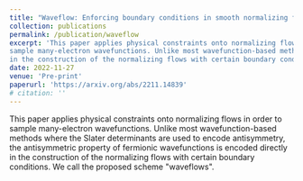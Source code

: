 ```yaml
---
title: "Waveflow: Enforcing boundary conditions in smooth normalizing flows with application to fermionic wave functions"
collection: publications
permalink: /publication/waveflow
excerpt: 'This paper applies physical constraints onto normalizing flows in order to 
sample many-electron wavefunctions. Unlike most wavefunction-based methods where the Slater determinants are used to encode antisymmetry, the antisymmetric property of fermionic wavefunctions is encoded directly
in the construction of the normalizing flows with certain boundary conditions. We call the proposed scheme "waveflows".'
date: 2022-11-27
venue: 'Pre-print'
paperurl: 'https://arxiv.org/abs/2211.14839'
# citation: ''
---
```

This paper applies physical constraints onto normalizing flows in order to 
sample many-electron wavefunctions. Unlike most wavefunction-based methods where the Slater determinants are used to encode antisymmetry, the antisymmetric property of fermionic wavefunctions is encoded directly
in the construction of the normalizing flows with certain boundary conditions. We call the proposed scheme "waveflows". 

